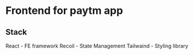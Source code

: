 # Frontend for paytm app

## Stack
React - FE framework
Recoil - State Management
Tailwaind - Styling library